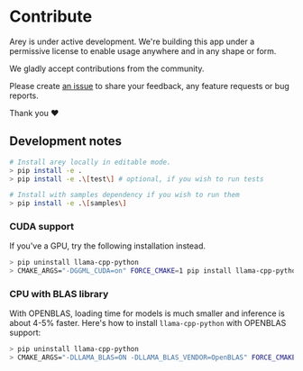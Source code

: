 # Contribute

Arey is under active development. We're building this app under a permissive
license to enable usage anywhere and in any shape or form.

We gladly accept contributions from the community.

Please create [an issue](https://github.com/codito/arey/issues/new) to share
your feedback, any feature requests or bug reports.

Thank you ❤️

## Development notes

```sh
# Install arey locally in editable mode.
> pip install -e .
> pip install -e .\[test\] # optional, if you wish to run tests

# Install with samples dependency if you wish to run them
> pip install -e .\[samples\]
```

### CUDA support

If you've a GPU, try the following installation instead.

```sh
> pip uninstall llama-cpp-python
> CMAKE_ARGS="-DGGML_CUDA=on" FORCE_CMAKE=1 pip install llama-cpp-python --force
```

### CPU with BLAS library

With OPENBLAS, loading time for models is much smaller and inference is about
4-5% faster. Here's how to install `llama-cpp-python` with OPENBLAS support:

```sh
> pip uninstall llama-cpp-python
> CMAKE_ARGS="-DLLAMA_BLAS=ON -DLLAMA_BLAS_VENDOR=OpenBLAS" FORCE_CMAKE=1 pip install llama-cpp-python --force-reinstall --upgrade --verbose --no-cache
```
